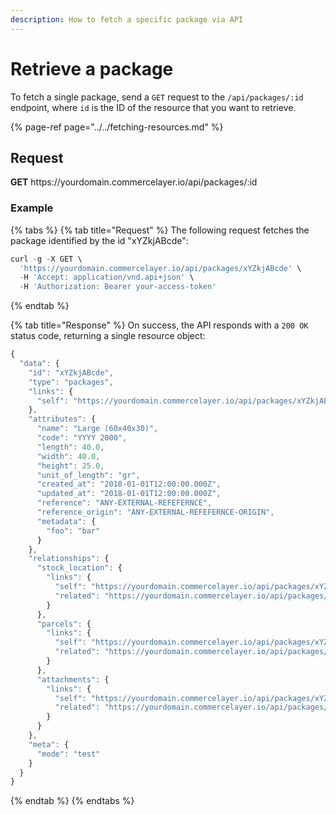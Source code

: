 ```yaml
---
description: How to fetch a specific package via API
---
```


# Retrieve a package

To fetch a single package, send a `GET` request to the `/api/packages/:id` endpoint, where `id` is the ID of the resource that you want to retrieve.

{% page-ref page="../../fetching-resources.md" %}

## Request

**GET** https://<i></i>yourdomain.commercelayer.io/api/packages/:id

### **Example**

{% tabs %}
{% tab title="Request" %}
The following request fetches the package identified by the id "xYZkjABcde":

```javascript
curl -g -X GET \
  'https://yourdomain.commercelayer.io/api/packages/xYZkjABcde' \
  -H 'Accept: application/vnd.api+json' \
  -H 'Authorization: Bearer your-access-token'
```
{% endtab %}

{% tab title="Response" %}
On success, the API responds with a `200 OK` status code, returning a single resource object:

```javascript
{
  "data": {
    "id": "xYZkjABcde",
    "type": "packages",
    "links": {
      "self": "https://yourdomain.commercelayer.io/api/packages/xYZkjABcde"
    },
    "attributes": {
      "name": "Large (60x40x30)",
      "code": "YYYY 2000",
      "length": 40.0,
      "width": 40.0,
      "height": 25.0,
      "unit_of_length": "gr",
      "created_at": "2018-01-01T12:00:00.000Z",
      "updated_at": "2018-01-01T12:00:00.000Z",
      "reference": "ANY-EXTERNAL-REFEFERNCE",
      "reference_origin": "ANY-EXTERNAL-REFEFERNCE-ORIGIN",
      "metadata": {
        "foo": "bar"
      }
    },
    "relationships": {
      "stock_location": {
        "links": {
          "self": "https://yourdomain.commercelayer.io/api/packages/xYZkjABcde/relationships/stock_location",
          "related": "https://yourdomain.commercelayer.io/api/packages/xYZkjABcde/stock_location"
        }
      },
      "parcels": {
        "links": {
          "self": "https://yourdomain.commercelayer.io/api/packages/xYZkjABcde/relationships/parcels",
          "related": "https://yourdomain.commercelayer.io/api/packages/xYZkjABcde/parcels"
        }
      },
      "attachments": {
        "links": {
          "self": "https://yourdomain.commercelayer.io/api/packages/xYZkjABcde/relationships/attachments",
          "related": "https://yourdomain.commercelayer.io/api/packages/xYZkjABcde/attachments"
        }
      }
    },
    "meta": {
      "mode": "test"
    }
  }
}
```
{% endtab %}
{% endtabs %}

